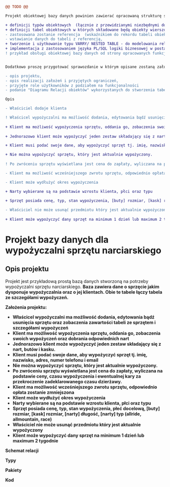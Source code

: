 ```diff
@@ TODO @@

Projekt obiektowej bazy danych powinien zawierać opracowaną strukturę składającą się z:

+ definicji typów obiektowych  (łącznie z przewidzianymi niezbędnymi do ich obsługi metodami) ,
+ definicji tabel obiektowych w których składowane będą obiekty wierszowe  i kolumnowe 
- zastosowana zostanie referencja  (wskaźnikiem do rekordu tabeli obiektowej) i dereferencja pozwalająca na wprowadzenie relacji występujących między obiektami,
- wstawianie danych do tabeli z referencją,
+ tworzenie i użytkowanie typu VARRY/ NESTED TABLE - do modelowania relacji jeden do wielu, gdzie po stronie "wiele" występuje kolekcja obiektów,
+ implementacja z zastosowaniem języka PL/SQL logiki biznesowej w postaci pakietów (a w nich procedur/funkcji) umożliwiającej obsługę bazy obiektowej (kursory, ref kursory, obsługa błędów, wyzwalacze itp.)
! przykład obsługi obiektowej bazy danych od strony opracowanych funkcjonalności.


Dodatkowo proszę przygotować sprawozdanie w którym opisane zostaną założenia projektowe:

- opis projektu,
- opis realizacji założeń i przyjętych ograniczeń,
- przyjęte role użytkowników z podziałem na funkcjonalności
- podanie "Diagramu Relacji obiektów" wykorzystanych do stworzenia tabel

Opis

- Właściciel dodaje klienta

! Właścicel wypożyczalni ma możliwość dodania, edytowania bądź usunięcia sprzętu oraz zobaczenia zawartości tabeli ze sprzętem i szczegółami wypożyczeń
   
+ Klient ma możliwość wypożyczenia sprzętu, oddania go, zobaczenia swoich wypożyczeń oraz dobrania odpowiednich nart
  
+ Jednorazowo klient może wypożyczyć jeden zestaw składający się z nart, butów i kasku. 

+ Klient musi podać swoje dane, aby wypożyczyć sprzęt tj. imię, nazwisko, adres, numer telefonu i email

+ Nie można wypożyczyć sprzętu, który jest aktualnie wypożyczony.
  
! Po zwróceniu sprzętu wyświetlana jest cena do zapłaty, wyliczana na podstawie ceny, czasu wypożyczenia i ewentualnej kary za przekroczenie zadeklarowanego czasu dzierżawy.

- Klient ma możliwość wcześniejszego zwrotu sprzętu, odpowiednio opłata zostanie zmniejszona

- Klient może wydłużyć okres wypożyczenia

+ Narty wybierane są na podstawie wzrostu klienta, płci oraz typu

+ Sprzęt posiada cenę, typ, stan wypożyczenia, [buty] rozmiar, [kask] rozmiar, [narty] długość, [narty] typ (allride, allmountain, race)
  
- Właściciel nie może usunąć przedmiotu który jest aktualnie wypożyczony
  
+ Klient może wypożyczyć dany sprzęt na minimum 1 dzień lub maximum 2 tygodnie
```


<h1>Projekt bazy danych dla wypożyczalni sprzętu narciarskiego</h1>

<h2>Opis projektu</h2>
Projekt jest przykładową prostą bazą danych stworzoną na potrzeby wypożyczalni sprzętu narciarskiego. <b>
Baza zawiera dane o sprzęcie jakim dysponuje wypożyczalnia oraz o jej klientach. Obie te tabele łączy tabela ze szczegółami wypożyczeń. 

<b>Założenia projektu:</b>
<ul>
  <li>Właścicel wypożyczalni ma możliwość dodania, edytowania bądź usunięcia sprzętu oraz zobaczenia zawartości tabeli ze sprzętem i szczegółami wypożyczeń </li> 
   
  <li>Klient ma możliwość wypożyczenia sprzętu, oddania go, zobaczenia swoich wypożyczeń oraz dobrania odpowiednich nart </li> 
  
  <li>Jednorazowo klient może wypożyczyć jeden zestaw składający się z nart, butów i kasku. </li> 

  <li>Klient musi podać swoje dane, aby wypożyczyć sprzęt tj. imię, nazwisko, adres, numer telefonu i email </li> 

  <li>Nie można wypożyczyć sprzętu, który jest aktualnie wypożyczony.  </li> 
  
  <li>Po zwróceniu sprzętu wyświetlana jest cena do zapłaty, wyliczana na podstawie ceny, czasu wypożyczenia i ewentualnej kary za przekroczenie zadeklarowanego czasu dzierżawy. </li> 

  <li>Klient ma możliwość wcześniejszego zwrotu sprzętu, odpowiednio opłata zostanie zmniejszona </li> 

  <li>Klient może wydłużyć okres wypożyczenia </li> 

  <li>Narty wybierane są na podstawie wzrostu klienta, płci oraz typu </li> 

  <li>Sprzęt posiada cenę, typ, stan wypożyczenia, płeć docelową, [buty] rozmiar, [kask] rozmiar, [narty] długość, [narty] typ (allride, allmountain, race) </li> 
  
  <li>Właściciel nie może usunąć przedmiotu który jest aktualnie wypożyczony</li>
  
  <li>Klient może wypożyczyć dany sprzęt na minimum 1 dzień lub maximum 2 tygodnie</li>
</ul>

  
<b>Schemat relacji </b>
 

<b>Typy </b>


<b>Pakiety </b>

 

<b>Kod </b>
